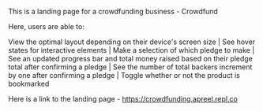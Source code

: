 This is a landing page for a crowdfunding business - Crowdfund

Here, users are able to:

View the optimal layout depending on their device's screen size |
See hover states for interactive elements |
Make a selection of which pledge to make |
See an updated progress bar and total money raised based on their pledge total after confirming a pledge |
See the number of total backers increment by one after confirming a pledge |
Toggle whether or not the product is bookmarked

Here is a link to the landing page - https://crowdfunding.apreel.repl.co

